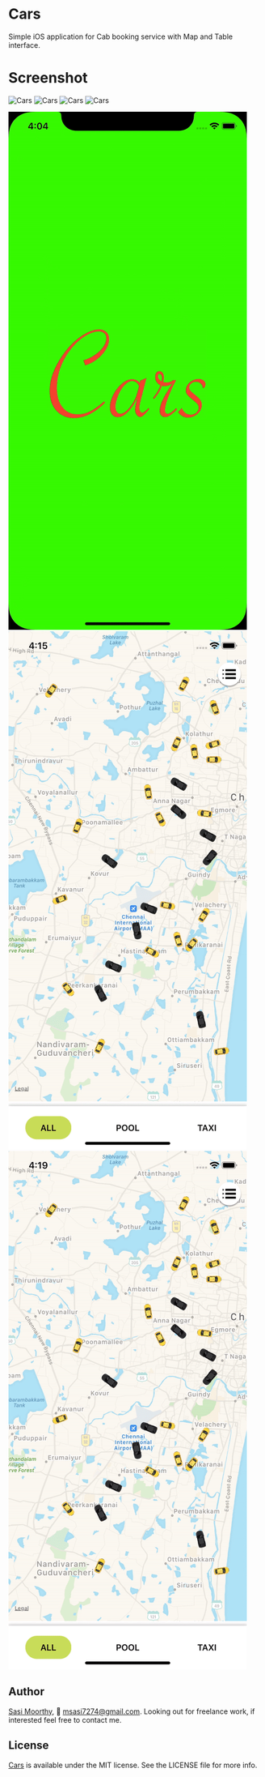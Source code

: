 # Cars
Simple iOS application for Cab booking service with Map and Table interface.

# Screenshot
![Cars](https://github.com/Sa74/Cars/blob/master/Cars/Cars/Screens/1.png&s=200) ![Cars](https://github.com/Sa74/Cars/blob/master/Cars/Cars/Screens/2.png&s=200) ![Cars](https://github.com/Sa74/Cars/blob/master/Cars/Cars/Screens/3.png&s=200) ![Cars](https://github.com/Sa74/Cars/blob/master/Cars/Cars/Screens/4.png&s=200)

![Cars](https://github.com/Sa74/Cars/blob/master/Cars/Cars/Screens/demo1.gif) ![Cars](https://github.com/Sa74/Cars/blob/master/Cars/Cars/Screens/demo2.gif) ![Cars](https://github.com/Sa74/Cars/blob/master/Cars/Cars/Screens/demo3.gif)

## Author

[Sasi Moorthy](https://twitter.com/Sasi3726), 📧 msasi7274@gmail.com. Looking out for freelance work, if interested feel free to contact me.

## License

[Cars](https://github.com/Sa74/Cars) is available under the MIT license. See the LICENSE file for more info.
